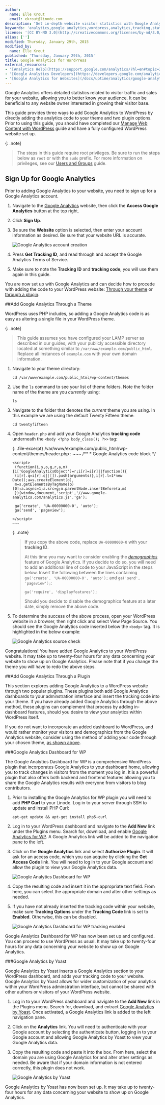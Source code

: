 ```yaml
---
author:
  name: Elle Krout
  email: ekrout@linode.com
description: 'Get in-depth website visitor statistics with Google Analytics on your WordPress website.'
keywords: 'analytics,google analytics,wordpress,analytics,tracking,statistics'
license: '[CC BY-ND 3.0](http://creativecommons.org/licenses/by-nd/3.0/us/)'
alias: ['']
modified: Thursday, January 29th, 2015
modified_by:
  name: Elle Krout
published: 'Thursday, January 29th, 2015'
title: Google Analytics for WordPress
external_resources:
- '[Analytics Help](https://support.google.com/analytics/?hl=en#topic=3544906)'
- '[Google Analytics Developers](https://developers.google.com/analytics/)'
- '[Google Analytics for Websites](/docs/uptime/analytics/google-analytics-for-websites)'
---
```


Google Analytics offers detailed statistics related to visitor traffic and sales for your website, allowing you to better know your audience. It can be beneficial to any website owner interested in growing their visitor base.

This guide provides three ways to add Google Analytics to WordPress by directly adding the analytics code to your theme and two plugin options. Prior to using this guide, you should have completed our [Manage Web Content with WordPress](/docs/websites/cms/manage-web-content-with-wordpress) guide and have a fully configured WordPress website set up.

{: .note}
>
>The steps in this guide require root privileges. Be sure to run the steps below as `root` or with the `sudo` prefix. For more information on privileges, see our [Users and Groups](/docs/tools-reference/linux-users-and-groups) guide.

## Sign Up for Google Analytics

Prior to adding Google Analytics to your website, you need to sign up for a Google Analytics account.

1.  Navigate to the [Google Analytics](http://www.google.com/analytics) website, then click the **Access Google Analytics** button at the top right.

2.  Click **Sign Up**.

3.  Be sure the **Website** option is selected, then enter your account information as desired. Be sure that your website URL is accurate.

    ![Google Analytics account creation](/docs/assets/googleana-wordpress-signup.png)

4.  Press **Get Tracking ID**, and read through and accept the Google Analytics Terms of Service.

5.  Make sure to note the **Tracking ID** and **tracking code**, you will use them again in this guide.

You are now set up with Google Analytics and can decide how to procede with adding the code to your WordPress website: [Through your theme](#add-google-analytics-through-a-theme) or [through a plugin](#add-google-analytics-through-a-plugin).

##Add Google Analytics Through a Theme

WordPress uses PHP includes, so adding a Google Analytics code is as easy as altering a single file in your WordPress theme.

{: .note}
>
>This guide assumes you have configured your LAMP server as described in our guides, with your publicly accessible directory located at something similar to `/var/www/example.com/public_html`. Replace all instances of `example.com` with your own domain information.

1.  Navigate to your theme directory:

        cd /var/www/example.com/public_html/wp-content/themes

2.  Use the `ls` command to see your list of theme folders. Note the folder name of the theme are you *currently* using:

        ls

3.  Navigate to the folder that denotes the *current* theme you are using. In this example we are using the default Twenty Fifteen theme:

        cd twentyfifteen

4.  Open `header.php` and add your Google Analytics **tracking code** underneath the `<body <?php body_class(); ?>>` tag:

    {: .file-excerpt}
    /var/www/example.com/public_html/wp-content/themes/header.php
    :   ~~~
        /**
         * Google Analytics code block
        */

        <script>
         (function(i,s,o,g,r,a,m){i['GoogleAnalyticsObject']=r;i[r]=i[r]||function(){
         (i[r].q=i[r].q||[]).push(arguments)},i[r].l=1*new Date();a=s.createElement(o),
         m=s.getElementsByTagName(o)[0];a.async=1;a.src=g;m.parentNode.insertBefore(a,m)
         })(window,document,'script','//www.google-analytics.com/analytics.js','ga');

         ga('create', 'UA-00000000-0', 'auto');
         ga('send', 'pageview');

        </script>
        ~~~

    {: .note}
    >
    >If you copy the above code, replace `UA-00000000-0` with your **tracking ID**.
    >
    >At this time you may want to consider enabling the *[demographics](https://support.google.com/analytics/answer/2819948?hl=en)* feature of Google Analytics. If you decide to do so, you will need to add an additional line of code to your JavaScript in the steps below. Insert the following between the lines containing `ga('create', 'UA-00000000-0', 'auto');` and `ga('send', 'pageview');`:
    >
    >     ga('require', 'displayfeatures');
    >
    >Should you decide to disable the demographics feature at a later date, simply remove the above code.

5.  To determine the success of the above process, open your WordPress website in a browser, then right click and select View Page Source. You should see the Google Analytics code inserted below the `<body>` tag. It is highlighted in the below example:

    ![Google Analytics source check](/docs/assets/googleana-wordpress-source.png)

Congratulations! You have added Google Analytics to your WordPress website. It may take up to twenty-four hours for any data concerning your website to show up on Google Analytics. Please note that if you change the theme you will have to redo the above steps.

##Add Google Analytics Through a Plugin

This section explores adding Google Analytics to a WordPress website through two popular plugins. These plugins both add Google Analytics dashboards to your adminstration interface and insert the tracking code into your theme. If you have already added Google Analytics through the above method, these plugins can complement that process by adding in-dashboard features, should you desire to view your analytics within WordPress itself.

If you do not want to incorporate an added dashboard to WordPress, and would rather monitor your visitors and demographics from the Google Analytics website, consider using the method of adding your code through your chosen theme, [as shown above](#add-google-analytics-through-a-theme).

###Google Analytics Dashboard for WP

The Google Analytics Dashboard for WP is a comprehensive WordPress plugin that incorporates Google Analytics to your dashboard home, allowing you to track changes in visitors from the moment you log in. It is a powerful plugin that also offers both backend and frontend features allowing you to share the Google Analytics results with everyone from visitors to blog contributors.

1.  Prior to installing the Google Analytics for WP plugin you will need to add **PHP Curl** to your Linode. Log in to your server through SSH to update and install PHP Curl:

        apt-get update && apt-get install php5-curl

2.  Log in to your WordPress dashboard and navigate to the **Add New** link under the Plugins menu. Search for, download, and enable [Google Analytics for WP](https://wordpress.org/plugins/google-analytics-dashboard-for-wp/). A Google Analytics link will be added to the navigation pane to the left.

3. Click on the **Google Analytics** link and select **Authorize Plugin**. It will ask for an access code, which you can acquire by clicking the **Get Access Code** link. You will need to log in to your Google account and allow the plugin to view your Google Analytics data.

    ![Google Analytics Dashboard for WP](/docs/assets/googleana-wordpress-forwp1.png)

4.  Copy the resulting code and insert it in the appropriate text field. From here, you can select the appropriate domain and alter other settings as needed.

5.  If you have not already inserted the tracking code within your website, make sure **Tracking Options** under the **Tracking Code** link is set to **Enabled**. Otherwise, this can be disabled.

    ![Google Analytics Dashboard for WP tracking enabled](/docs/assets/googleana-wordpress-forwp2.png)

Google Analytics Dashboard for WP has now been set up and configured. You can proceed to use WordPress as usual. It may take up to twenty-four hours for any data concerning your website to show up on Google Analytics.


###Google Analytics by Yoast

Google Analytics by Yoast inserts a Google Analytics section to your WordPress dashboard, and adds your tracking code to your website. Google Analytics by Yoast allows for wider customization of your analytics within your WordPress adminstration interface, but cannot be shared with other authors or visitors of your WordPress website.

1.  Log in to your WordPress dashboard and navigate to the **Add New** link in the Plugins menu. Search for, download, and extract [Google Analytics by Yoast](https://wordpress.org/plugins/google-analytics-for-wordpress/). Once activated, a Google Analytics link is added to the left navigation pane.

2.  Click on the **Analytics** link. You will need to authenticate with your Google account by selecting the authenticate button, logging in to your Google account and allowing Google Analytics by Yoast to view your Google Analytics data.

3.  Copy the resulting code and paste it into the box. From here, select the domain you are using Google Analytics for and alter other settings as needed. Be aware that if your domain information is not entered correctly, this plugin does not work.

    ![Google Analytics by Yoast](/docs/assets/googleana-wordpress-yoast.png)

Google Analytics by Yoast has now been set up. It may take up to twenty-four hours for any data concerning your website to show up on Google Analytics.



